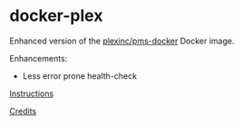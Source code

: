 # docker-plex

Enhanced version of the [plexinc/pms-docker](https://github.com/plexinc/pms-docker) Docker image.

Enhancements:
- Less error prone health-check


[Instructions](https://github.com/plexinc/pms-docker)

[Credits](https://github.com/Cloudbox/docker-plex/blob/master/CREDITS.md)
